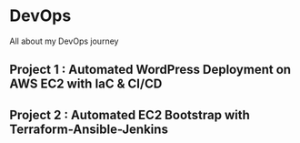# DevOps
All about my DevOps journey

## Project 1 : Automated WordPress Deployment on AWS EC2 with IaC & CI/CD
## Project 2 : Automated EC2 Bootstrap with Terraform-Ansible-Jenkins



